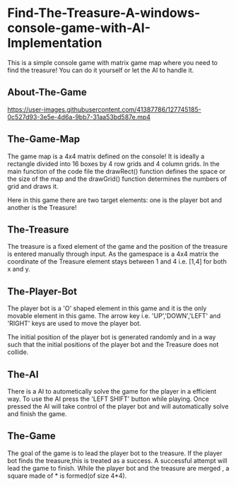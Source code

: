 

# Find-The-Treasure-A-windows-console-game-with-AI-Implementation
This is a simple console game with matrix game map where you need to find the treasure! You can do it yourself or let the AI to handle it.

## About-The-Game

   https://user-images.githubusercontent.com/41387786/127745185-0c527d93-3e5e-4d6a-9bb7-31aa53bd587e.mp4

## The-Game-Map

The game map is a 4x4 matrix defined on the console! It is ideally a rectangle divided into 16 boxes by 4 row grids and 4 column grids. In the main function of the code file the drawRect() function defines the space or the size of the map and the drawGrid() function determines the numbers of grid and draws it.

Here in this game there are two target elements: one is the player bot and another is the Treasure!

## The-Treasure

The treasure is a fixed element of the game and the position of the treasure is entered manually through input. As the gamespace is a 4x4 matrix the coordinate of the Treasure element stays between 1 and 4 i.e. [1,4] for both x and y.

## The-Player-Bot

The player bot is a 'O' shaped element in this game and it is the only movable element in this game. The arrow key i.e. 'UP','DOWN','LEFT' and 'RIGHT' keys are used to move the player bot.

The initial position of the player bot is generated randomly and in a way such that the initial positions of the player bot and the Treasure does not collide.

## The-AI

There is a AI to autometically solve the game for the player in a efficient way. To use the AI press the 'LEFT SHIFT' button while playing. Once pressed the AI will take control of the player bot and will automatically solve and finish the game.

## The-Game

The goal of the game is to lead the player bot to the treasure. If the player bot finds the treasure,this is treated as a success. A successful attempt will lead the game to finish. While the player bot and the treasure are merged , a square made of * is formed(of size 4*4).


